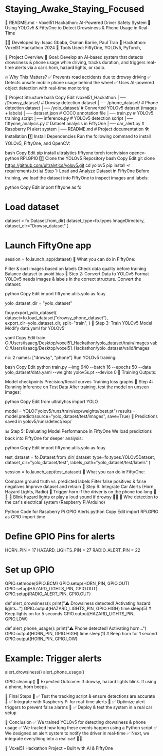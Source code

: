 # Staying_Awake_Staying_Focused
📌 README.md - Voxel51 Hackathon: AI-Powered Driver Safety System
🚀 Using YOLOv5 & FiftyOne to Detect Drowsiness & Phone Usage in Real-Time

👨‍💻 Developed by: Isaac Gbaba, Osman Barrie, Paul Tran
📅 Hackathon: Voxel51 Hackathon 2024
📍 Tools Used: FiftyOne, YOLOv5, PyTorch,

📌 Project Overview
🎯 Goal:
Develop an AI-based system that detects drowsiness & phone usage while driving, tracks duration, and triggers real-time alerts via a car’s horn, hazard lights, or radio.

🔥 Why This Matters?
✅ Prevents road accidents due to drowsy driving
✅ Detects unsafe mobile phone usage behind the wheel
✅ Uses AI-powered object detection with real-time monitoring

📂 Project Structure
bash
Copy
Edit
/voxel51_Hackathon
│── /Drowsy_dataset/         # Drowsy detection dataset
│── /phone_dataset/          # Phone detection dataset
│── /yolo_dataset/           # Converted YOLOv5 dataset (images + labels)
│── dataset.json             # COCO annotation file
│── train.py                 # YOLOv5 training script
│── inference.py             # YOLOv5 detection script
│── fiftyone_analysis.py      # Dataset analysis in FiftyOne
│── car_alert.py             # Raspberry Pi alert system
│── README.md                # Project documentation
🛠️ Installation
1️⃣ Install Dependencies
Run the following command to install YOLOv5, FiftyOne, and OpenCV:

bash
Copy
Edit
pip install ultralytics fiftyone torch torchvision opencv-python RPi.GPIO
2️⃣ Clone the YOLOv5 Repository
bash
Copy
Edit
git clone https://github.com/ultralytics/yolov5.git
cd yolov5
pip install -r requirements.txt
📊 Step 1: Load and Analyze Dataset in FiftyOne
Before training, we load the dataset into FiftyOne to inspect images and labels:

python
Copy
Edit
import fiftyone as fo

# Load dataset
dataset = fo.Dataset.from_dir(
    dataset_type=fo.types.ImageDirectory,
    dataset_dir="Drowsy_dataset"
)

# Launch FiftyOne app
session = fo.launch_app(dataset)
🎯 What you can do in FiftyOne:

Filter & sort images based on labels
Check data quality before training
Balance dataset to avoid bias
🔄 Step 2: Convert Data to YOLOv5 Format
YOLOv5 needs images & labels in the correct structure. Convert the dataset:

python
Copy
Edit
import fiftyone.utils.yolo as fouy

yolo_dataset_dir = "yolo_dataset"

fouy.export_yolo_dataset(
    dataset=fo.load_dataset("drowsy_phone_dataset"),
    export_dir=yolo_dataset_dir,
    split="train",
)
🚀 Step 3: Train YOLOv5 Model
Modify data.yaml for YOLOv5:

yaml
Copy
Edit
train: C:/Users/isaacg/Desktop/voxel51_Hackathon/yolo_dataset/train/images
val: C:/Users/isaacg/Desktop/voxel51_Hackathon/yolo_dataset/valid/images

nc: 2
names: ["drowsy", "phone"]
Run YOLOv5 training:

bash
Copy
Edit
python train.py --img 640 --batch 16 --epochs 50 --data yolo_dataset/data.yaml --weights yolov5s.pt --device 0
📌 Training Outputs:

Model checkpoints
Precision/Recall curves
Training loss graphs
📸 Step 4: Running Inference on Test Data
After training, test the model on unseen images:

python
Copy
Edit
from ultralytics import YOLO

model = YOLO("yolov5/runs/train/exp/weights/best.pt")
results = model.predict(source="yolo_dataset/test/images", save=True)
📌 Predictions saved in yolov5/runs/detect/exp/

📊 Step 5: Evaluating Model Performance in FiftyOne
We load predictions back into FiftyOne for deeper analysis:

python
Copy
Edit
import fiftyone.utils.yolo as fouy

test_dataset = fo.Dataset.from_dir(
    dataset_type=fo.types.YOLOv5Dataset,
    dataset_dir="yolo_dataset/test",
    labels_path="yolo_dataset/test/labels"
)

session = fo.launch_app(test_dataset)
🎯 What you can do in FiftyOne:

Compare ground truth vs. predicted labels
Filter false positives & false negatives
Improve dataset and retrain
🚗 Step 6: Integrate Car Alerts (Horn, Hazard Lights, Radio)
🔹 Trigger horn if the driver is on the phone too long 📱📢
🔹 Blink hazard lights or play a loud sound if drowsy 🚨😴
🔹 Wire detection to the car's electrical system (Raspberry Pi/Arduino)

Python Code for Raspberry Pi GPIO Alerts
python
Copy
Edit
import RPi.GPIO as GPIO
import time

# Define GPIO Pins for alerts
HORN_PIN = 17
HAZARD_LIGHTS_PIN = 27
RADIO_ALERT_PIN = 22

# Set up GPIO
GPIO.setmode(GPIO.BCM)
GPIO.setup(HORN_PIN, GPIO.OUT)
GPIO.setup(HAZARD_LIGHTS_PIN, GPIO.OUT)
GPIO.setup(RADIO_ALERT_PIN, GPIO.OUT)

def alert_drowsiness():
    print("⚠️ Drowsiness detected! Activating hazard lights...")
    GPIO.output(HAZARD_LIGHTS_PIN, GPIO.HIGH)
    time.sleep(5)  # Keep lights on for 5 seconds
    GPIO.output(HAZARD_LIGHTS_PIN, GPIO.LOW)

def alert_phone_usage():
    print("⚠️ Phone detected! Activating horn...")
    GPIO.output(HORN_PIN, GPIO.HIGH)
    time.sleep(1)  # Beep horn for 1 second
    GPIO.output(HORN_PIN, GPIO.LOW)

# Example: Trigger alerts
alert_drowsiness()
alert_phone_usage()

GPIO.cleanup()
📌 Expected Outcome: If drowsy, hazard lights blink. If using a phone, horn beeps.

🎯 Final Steps
🔹 ✅ Test the tracking script & ensure detections are accurate
🔹 ✅ Integrate with Raspberry Pi for real-time alerts
🔹 ✅ Optimize alert triggers to prevent false alarms
🔹 ✅ Deploy & test the system in a real car setup

🎉 Conclusion
✅ We trained YOLOv5 for detecting drowsiness & phone usage
✅ We tracked how long these events happen using a Python script
✅ We designed an alert system to notify the driver in real-time
✅ Next, we integrate everything into a real car! 🚗💨

🚀 Voxel51 Hackathon Project – Built with AI & FiftyOne
